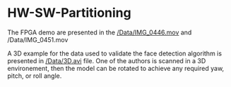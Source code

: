 # HW-SW-Partitioning
The FPGA demo are presented in the [/Data/IMG_0446.mov](https://github.com/corneliuzaharia/HW-SW-Partitioning/blob/codespace-corneliuzaharia-ideal-rotary-phone-9pwpxp4xgrvcx94g/Data/3D.avi) and /Data/IMG_0451.mov

A 3D example for the data used to validate the face detection algorithm is presented in [/Data/3D.avi](https://github.com/corneliuzaharia/HW-SW-Partitioning/blob/codespace-corneliuzaharia-ideal-rotary-phone-9pwpxp4xgrvcx94g/Data/3D.avi) file.
One of the authors is scanned in a 3D environement, then the model can be rotated to achieve any required yaw, pitch, or roll angle.
